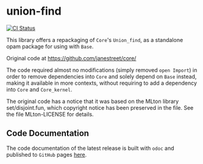 # union-find

[![CI Status](https://github.com/mbarbin/union-find/workflows/ci/badge.svg)](https://github.com/mbarbin/union-find/actions/workflows/ci.yml)

This library offers a repackaging of `Core`'s `Union_find`, as a standalone opam
package for using with `Base`.

Original code at https://github.com/janestreet/core/

The code required almost no modifications (simply removed `open Import`) in
order to remove dependencies into `Core` and solely depend on `Base` instead,
making it available in more contexts, without requiring to add a dependency into
`Core` and `Core_kernel`.

The original code has a notice that it was based on the MLton library
set/disjoint.fun, which copyright notice has been preserved in the file.
See the file MLton-LICENSE for details.

## Code Documentation

The code documentation of the latest release is built with `odoc` and published
to `GitHub` pages [here](https://mbarbin.github.io/union-find).
